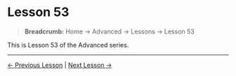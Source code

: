 # Lesson 53

> **Breadcrumb:** Home → Advanced → Lessons → Lesson 53

This is Lesson 53 of the Advanced series.

---

[← Previous Lesson](lesson_52.md) | [Next Lesson →](lesson_54.md)
